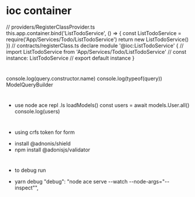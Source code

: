 # ioc container
// providers/RegisterClassProvider.ts
this.app.container.bind('ListTodoService', () => {
  const ListTodoService = require('App/Services/Todo/ListTodoService')
  return new ListTodoService()
})
// contracts/registerClass.ts
declare module '@ioc:ListTodoService' {
  // import ListTodoService from 'App/Services/Todo/ListTodoService'
  // const instance: ListTodoService
  // export default instance
}
# ######################### 
console.log(query.constructor.name)
console.log(typeof(query))
ModelQueryBuilder

# #########################
* use node ace repl
.ls
loadModels()
const users = await models.User.all()
console.log(users)

# #########################
* using crfs token for form
- install @adnonis/shield
- npm install @adonisjs/validator

# #########################
* to debug run
- yarn debug
"debug": "node ace serve --watch --node-args=\"--inspect\"",
